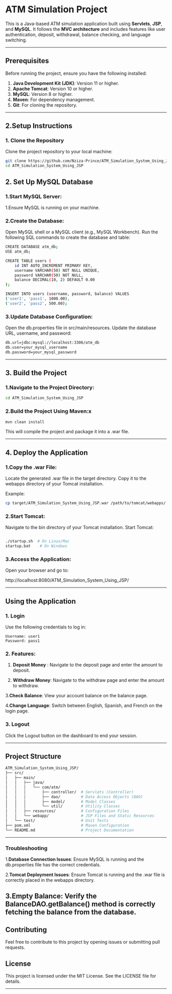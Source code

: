 # ATM Simulation Project

This is a Java-based ATM simulation application built using **Servlets**, **JSP**, and **MySQL**. It follows the **MVC architecture** and includes features like user authentication, deposit, withdrawal, balance checking, and language switching.

---

## Prerequisites

Before running the project, ensure you have the following installed:

1. **Java Development Kit (JDK)**: Version 11 or higher.
2. **Apache Tomcat**: Version 10 or higher.
3. **MySQL**: Version 8 or higher.
4. **Maven**: For dependency management.
5. **Git**: For cloning the repository.

---

## 2.Setup Instructions

### 1. Clone the Repository
Clone the project repository to your local machine:

```bash
git clone https://github.com/Nziza-Prince/ATM_Simulation_System_Using_JSP.git
cd ATM_Simulation_System_Using_JSP
```
## 2. Set Up MySQL Database

### 1.Start MySQL Server:
1.Ensure MySQL is running on your machine.

### 2.Create the Database:

Open MySQL shell or a MySQL client (e.g., MySQL Workbench).
Run the following SQL commands to create the database and table:

```bash
CREATE DATABASE atm_db;
USE atm_db;

CREATE TABLE users (
    id INT AUTO_INCREMENT PRIMARY KEY,
    username VARCHAR(50) NOT NULL UNIQUE,
    password VARCHAR(50) NOT NULL,
    balance DECIMAL(10, 2) DEFAULT 0.00
);

INSERT INTO users (username, password, balance) VALUES
('user1', 'pass1', 1000.00),
('user2', 'pass2', 500.00);
```

### 3.Update Database Configuration:

Open the db.properties file in src/main/resources.
Update the database URL, username, and password:

```bash
db.url=jdbc:mysql://localhost:3306/atm_db
db.user=your_mysql_username
db.password=your_mysql_password
```
---
## 3. Build the Project


### 1.Navigate to the Project Directory:

```bash
cd ATM_Simulation_System_Using_JSP
```

### 2.Build the Project Using Maven:x

```bash
mvn clean install
```

This will compile the project and package it into a .war file.

---

## 4. Deploy the Application

### 1.Copy the .war File:

Locate the generated .war file in the target directory.
Copy it to the webapps directory of your Tomcat installation.

Example:

```bash
cp target/ATM_Simulation_System_Using_JSP.war /path/to/tomcat/webapps/
```

### 2.Start Tomcat:

Navigate to the bin directory of your Tomcat installation.
Start Tomcat:

```bash

./startup.sh  # On Linux/Mac
startup.bat    # On Windows
```

### 3.Access the Application:
Open your browser and go to:


http://localhost:8080/ATM_Simulation_System_Using_JSP/

---
## Using the Application


### 1. Login

Use the following credentials to log in:

    Username: user1
    Password: pass1


### 2. Features:
1. **Deposit Money** : Navigate to the deposit page and enter the amount to deposit.

2. **Withdraw Money**: Navigate to the withdraw page and enter the amount to withdraw.

3.**Check Balance**: View your account balance on the balance page.

4.**Change Language**: Switch between English, Spanish, and French on the login page.

### 3. Logout
Click the Logout button on the dashboard to end your session.

---
## Project Structure
```bash
ATM_Simulation_System_Using_JSP/
├── src/
│   ├── main/
│   │   ├── java/
│   │   │   └── com/atm/
│   │   │       ├── controller/  # Servlets (Controller)
│   │   │       ├── dao/         # Data Access Objects (DAO)
│   │   │       ├── model/       # Model Classes
│   │   │       └── util/        # Utility Classes
│   │   ├── resources/           # Configuration Files
│   │   └── webapp/              # JSP Files and Static Resources
│   └── test/                    # Unit Tests
├── pom.xml                      # Maven Configuration
└── README.md                    # Project Documentation
```
---
### Troubleshooting

1.**Database Connection Issues**:
Ensure MySQL is running and the db.properties file has the correct credentials.

2.**Tomcat Deployment Issues**:
Ensure Tomcat is running and the .war file is correctly placed in the webapps directory.

3.**Empty Balance**: 
Verify the BalanceDAO.getBalance() method is correctly fetching the balance from the database.
---
## Contributing 
Feel free to contribute to this project by opening issues or submitting pull requests.

## License

This project is licensed under the MIT License. See the LICENSE file for details.

---
